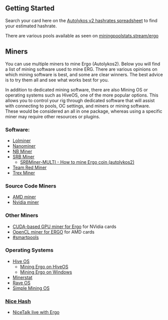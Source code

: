 ## Getting Started

Search your card here on the [Autolykos v2 hashrates spreadsheet](https://docs.google.com/spreadsheets/d/1NsuoDB27EwCo_BlSjCP3GMLfTSJRPIWIBsL-wPTllUg) to find your estimated hashrate.

There are various pools available as seen on [miningpoolstats.stream/ergo](https://miningpoolstats.stream/ergo)

## Miners

You can use multiple miners to mine Ergo (Autolykos2). Below you will find a list of mining software used to mine ERG. There are various opinions on which mining software is best, and some are clear winners. The best advice is to try them all and see what works best for you.

In addition to dedicated mining software, there are also Mining OS or operating systems such as HiveOS, one of the more popular options. This allows you to control your rig through dedicated software that will assist with connecting to pools, OC settings, and miners or mining software. These would be considered an all in one package, whereas using a specific miner may require other resources or plugins.

###  Software:

- [Lolminer](https://github.com/Lolliedieb/lolMiner-releases)
- [Nanominer](https://github.com/nanopool/nanominer/releases)
- [NB Miner](https://github.com/NebuTech/NBMiner)
- [SRB Miner](https://github.com/doktor83/SRBMiner-Multi/releases)
    - [SRBMiner-MULTI - How to mine Ergo coin (autolykos2)](https://www.youtube.com/watch?v=thBPstQJVWo)
- [Team Red Miner](https://github.com/todxx/teamredminer/releases)
- [Trex Miner](https://github.com/trexminer/T-Rex/releases)

### Source Code Miners

- [AMD miner](https://github.com/mhssamadani/Autolykos2_AMD_Miner)
- [Nvidia miner](https://github.com/mhssamadani/Autolykos2_NV_Miner)

### Other Miners

- [CUDA-based GPU miner for Ergo](https://github.com/ergoplatform/Autolykos-GPU-miner) for NVidia cards
- [OpenCL miner for ERGO](https://github.com/mhssamadani/ergoAMDminer) for AMD cards 
- [#smartpools](https://discord.gg/qdEpkRQZ4P) 

### Operating Systems

- [Hive OS](https://hiveos.farm/)
    - [Mining Ergo on HiveOS](https://ergoplatform.org/en/blog/2022-03-22-mining-ergo-on-hiveos/)
    - [Mining Ergo on Windows](https://ergoplatform.org/en/blog/2022-03-17-mining-ergo-on-windows/)
- [Minerstat](https://minerstat.com/)
- [Rave OS](https://raveos.com/)
- [Simple Mining OS](https://simplemining.net/)

### [Nice Hash](https://www.nicehash.com/) 
- [NiceTalk live with Ergo](https://www.nicehash.com/blog/post/join-us-live-with-ergo-on-nice-talk-on-the-29th)





